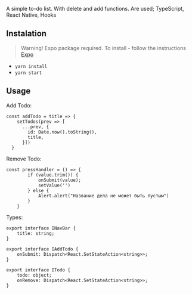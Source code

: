 A simple to-do list. With delete and add functions. Are used; TypeScript, React Native, Hooks

## Instalation

> Warning! Expo package required. To install - follow the instructions [Expo](https://docs.expo.io/)

- `yarn install`
- `yarn start`

## Usage

Add Todo:
```
const addTodo = title => {
    setTodos(prev => [
      ...prev, {
        id: Date.now().toString(),
        title,
      }])
  }
```

Remove Todo:
```
const pressHandler = () => {
        if (value.trim()) {
            onSubmit(value);
            setValue('')
        } else {
            Alert.alert("Название дела не может быть пустым")
        }
    }
```

Types:
```
export interface INavBar {
    title: string;
}

export interface IAddTodo {
    onSubmit: Dispatch<React.SetStateAction<string>>;
}

export interface ITodo {
    todo: object;
    onRemove: Dispatch<React.SetStateAction<string>>;
}
```
